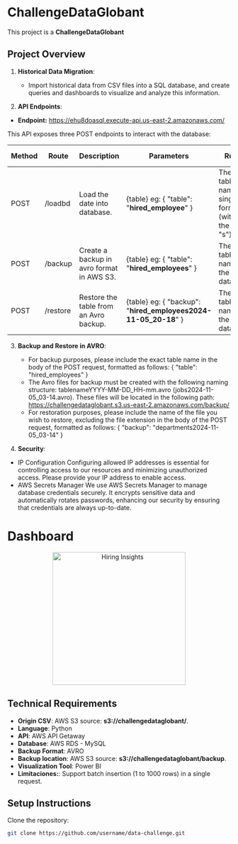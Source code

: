 # ChallengeDataGlobant
This project is a **ChallengeDataGlobant** 

## Project Overview

1. **Historical Data Migration**:
   - Import historical data from CSV files into a SQL database, and create queries and dashboards to visualize and analyze this information.

2. **API Endpoints**:
   
* **Endpoint:** https://ehu8doasql.execute-api.us-east-2.amazonaws.com/

This API exposes three POST endpoints to interact with the database:

| Method | Route          | Description                               | Parameters         | Rules        | Status Codes |
|--------|---------------|-------------------------------------------|-------------------|-------------------|-------------------|
| POST    | /loadbd     | Load the date into database.     |  {table} eg: { "table": "**hired_employee**" }  | The table name in singular form (without the final "s") | 200, 400 |
| POST   | /backup     | Create a backup in avro format in AWS S3.  | {table} eg: { "table": "**hired_employees**" }  | The table name in the database| 200, 400 |
| POST    | /restore | Restore the table from an Avro backup.          | {table} eg: { "backup": "**hired_employees2024-11-05_20-18**" } | The table name in the database | 200, 400|

3. **Backup and Restore in AVRO**:
   - For backup purposes, please include the exact table name in the body of the POST request, formatted as follows: { "table": "hired_employees" }
   - The Avro files for backup must be created with the following naming structure: tablenameYYYY-MM-DD_HH-mm.avro (jobs2024-11-05_03-14.avro). These files will be located in the following path: https://challengedataglobant.s3.us-east-2.amazonaws.com/backup/
   - For restoration purposes, please include the name of the file you wish to restore, excluding the file extension in the body of the POST request, formatted as follows: { "backup": "departments2024-11-05_03-14" }
     
4.  **Security**:
   - IP Configuration
      Configuring allowed IP addresses is essential for controlling access to our resources and minimizing unauthorized access. Please provide your IP address to enable access. 
   - AWS Secrets Manager
      We use AWS Secrets Manager to manage database credentials securely. It encrypts sensitive data and automatically rotates passwords, enhancing our security by ensuring that credentials are always up-to-date.

# Dashboard

<p align="center">
  <img src="[URL_DE_LA_IMAGEN](https://github.com/kemejia/ChallengeDataGlobant/blob/main/PowerBI/CaptureDashboardHiring.png?raw=true)" alt="Hiring Insights" width="300">
</p>

## Technical Requirements
- **Origin CSV**: AWS S3 source: **s3://challengedataglobant/**.
- **Language**: Python
- **API**: AWS API Getaway
- **Database**: AWS RDS - MySQL
- **Backup Format**: AVRO
- **Backup location**: AWS S3 source: **s3://challengedataglobant/backup**.
- **Visualization Tool**: Power BI
- **Limitaciones:**: Support batch insertion (1 to 1000 rows) in a single request.
   
## Setup Instructions

 Clone the repository:
   ```bash
   git clone https://github.com/username/data-challenge.git


